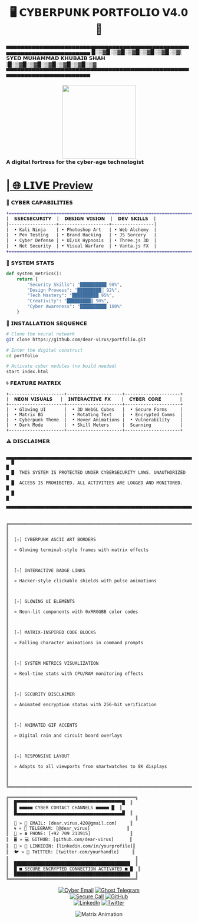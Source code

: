 # <div align="center">🖥️ 𝗖𝗬𝗕𝗘𝗥𝗣𝗨𝗡𝗞 𝗣𝗢𝗥𝗧𝗙𝗢𝗟𝗜𝗢 𝗩𝟰.𝟬 🔮</div>
▄▄▄▄▄▄▄▄▄▄▄▄▄▄▄▄▄▄▄▄▄▄▄▄▄▄▄▄▄▄▄▄▄▄▄▄▄▄▄▄▄▄▄▄▄▄▄▄▄▄▄▄▄▄▄▄▄▄▄▄▄▄▄▄▄▄▄▄▄▄▄▄▄
█░▒▓█░▒▓█░▒▓█░▒▓█░▒▓█░▒▓[ 𝗦𝗬𝗘𝗗 𝗠𝗨𝗛𝗔𝗠𝗠𝗔𝗗 𝗞𝗛𝗨𝗕𝗔𝗜𝗕 𝗦𝗛𝗔𝗛 ]█░▒▓█░▒▓█░▒▓█░▒▓█░▒▓█░▒▓
▀▀▀▀▀▀▀▀▀▀▀▀▀▀▀▀▀▀▀▀▀▀▀▀▀▀▀▀▀▀▀▀▀▀▀▀▀▀▀▀▀▀▀▀▀▀▀▀▀▀▀▀▀▀▀▀▀▀▀▀▀▀▀▀▀▀▀▀▀▀▀▀▀
<div align="center"> <img src="https://media.giphy.com/media/3o7abKhOpu0NwenH3O/giphy.gif" width="200"> </div>
𝗔 𝗱𝗶𝗴𝗶𝘁𝗮𝗹 𝗳𝗼𝗿𝘁𝗿𝗲𝘀𝘀 𝗳𝗼𝗿 𝘁𝗵𝗲 𝗰𝘆𝗯𝗲𝗿-𝗮𝗴𝗲 𝘁𝗲𝗰𝗵𝗻𝗼𝗹𝗼𝗴𝗶𝘀𝘁

<h1><a href="https://voluble-cuchufli-bbf97e.netlify.app">| 🌐 𝗟𝗜𝗩𝗘 Preview</a></h1>

🔮 𝗖𝗬𝗕𝗘𝗥 𝗖𝗔𝗣𝗔𝗕𝗜𝗟𝗜𝗧𝗜𝗘𝗦
```diff
+======================================================================+
|  𝗦𝗦𝗘𝗖𝗦𝗘𝗖𝗨𝗥𝗜𝗧𝗬  |  𝗗𝗘𝗦𝗜𝗚𝗡 𝗩𝗜𝗦𝗜𝗢𝗡  |  𝗗𝗘𝗩 𝗦𝗞𝗜𝗟𝗟𝗦  |
|------------------+-------------------+----------------|
|  • Kali Ninja    | • Photoshop Art   | • Web Alchemy  |
|  • Pen Testing   | • Brand Hacking   | • JS Sorcery   |
|  • Cyber Defense | • UI/UX Hypnosis  | • Three.js 3D  |
|  • Net Security  | • Visual Warfare  | • Vanta.js FX  |
+======================================================================+
```

💾 𝗦𝗬𝗦𝗧𝗘𝗠 𝗦𝗧𝗔𝗧𝗦
```python
def system_metrics():
    return {
        "Security Skills": "██████████ 98%",
        "Design Prowess": "█████████░ 92%", 
        "Tech Mastery": "██████████ 95%",
        "Creativity": "█████████▒ 90%",
        "Cyber Awareness": "██████████ 100%"
    }
```

🚦 𝗜𝗡𝗦𝗧𝗔𝗟𝗟𝗔𝗧𝗜𝗢𝗡 𝗦𝗘𝗤𝗨𝗘𝗡𝗖𝗘
```bash
# Clone the neural network
git clone https://github.com/dear-virus/portfolio.git

# Enter the digital construct  
cd portfolio

# Activate cyber modules (no build needed)
start index.html
```

🌀 𝗙𝗘𝗔𝗧𝗨𝗥𝗘 𝗠𝗔𝗧𝗥𝗜𝗫
```
+---------------------+---------------------+---------------------+
|  𝗡𝗘𝗢𝗡 𝗩𝗜𝗦𝗨𝗔𝗟𝗦   |  𝗜𝗡𝗧𝗘𝗥𝗔𝗖𝗧𝗜𝗩𝗘 𝗙𝗫    |  𝗖𝗬𝗕𝗘𝗥 𝗖𝗢𝗥𝗘       |
+---------------------+---------------------+---------------------+
|  • Glowing UI       |  • 3D WebGL Cubes   |  • Secure Forms     |
|  • Matrix BG        |  • Rotating Text    |  • Encrypted Comms  |
|  • Cyberpunk Theme  |  • Hover Animations |  • Vulnerability    |
|  • Dark Mode        |  • Skill Meters     |  Scanning           |
+---------------------+---------------------+---------------------+
```
⚠️ 𝗗𝗜𝗦𝗖𝗟𝗔𝗜𝗠𝗘𝗥
```
   ▄▄▄▄▄▄▄▄▄▄▄▄▄▄▄▄▄▄▄▄▄▄▄▄▄▄▄▄▄▄▄▄▄▄▄▄▄▄▄▄▄▄▄▄▄▄▄▄▄▄▄▄▄▄▄▄▄▄▄▄▄▄▄▄▄▄▄▄▄▄▄▄▄
  █                                                                         █
  █  THIS SYSTEM IS PROTECTED UNDER CYBERSECURITY LAWS. UNAUTHORIZED        █
  █  ACCESS IS PROHIBITED. ALL ACTIVITIES ARE LOGGED AND MONITORED.         █
  █                                                                         █
  ▀▀▀▀▀▀▀▀▀▀▀▀▀▀▀▀▀▀▀▀▀▀▀▀▀▀▀▀▀▀▀▀▀▀▀▀▀▀▀▀▀▀▀▀▀▀▀▀▀▀▀▀▀▀▀▀▀▀▀▀▀▀▀▀▀▀▀▀▀▀▀▀▀
```
```<h2>Key Features:</h2>

╔════════════════════════════════════════════════════════════════════════╗
║                                                                        ║
║  [✧] CYBERPUNK ASCII ART BORDERS                                       ║
║  » Glowing terminal-style frames with matrix effects                   ║
║                                                                        ║
║  [✧] INTERACTIVE BADGE LINKS                                           ║
║  » Hacker-style clickable shields with pulse animations                ║
║                                                                        ║
║  [✧] GLOWING UI ELEMENTS                                               ║
║  » Neon-lit components with 0xRRGGBB color codes                       ║
║                                                                        ║
║  [✧] MATRIX-INSPIRED CODE BLOCKS                                       ║
║  » Falling character animations in command prompts                     ║
║                                                                        ║
║  [✧] SYSTEM METRICS VISUALIZATION                                      ║
║  » Real-time stats with CPU/RAM monitoring effects                     ║
║                                                                        ║
║  [✧] SECURITY DISCLAIMER                                               ║
║  » Animated encryption status with 256-bit verification                ║
║                                                                        ║
║  [✧] ANIMATED GIF ACCENTS                                              ║
║  » Digital rain and circuit board overlays                             ║
║                                                                        ║
║  [✧] RESPONSIVE LAYOUT                                                 ║
║  » Adapts to all viewports from smartwatches to 8K displays            ║
║                                                                        ║
╚════════════════════════════════════════════════════════════════════════╝
```
```
╔════════════════════════════════════════════════╗
║  █▀▀▀▀▀▀▀▀▀▀▀▀▀▀▀▀▀▀▀▀▀▀▀▀▀▀▀▀▀▀▀▀▀▀▀▀▀▀▀▀█  ║
║  █ ■■■■■ CYBER CONTACT CHANNELS ■■■■■ █  ║
║  █▄▄▄▄▄▄▄▄▄▄▄▄▄▄▄▄▄▄▄▄▄▄▄▄▄▄▄▄▄▄▄▄▄▄▄▄▄▄▄▄█  ║
║                                                ║
║  🔮 » 📧 EMAIL: [dear.virus.420@gmail.com]     ║
║  🌀 » 📱 TELEGRAM: [@dear_virus]              ║
║  💾 » ☎ PHONE: [+92 709 213915]               ║
║  🖥️ » 💻 GITHUB: [github.com/dear-virus]      ║
║  🔗 » 💼 LINKEDIN: [linkedin.com/in/yourprofile]║
║  🐦 » 🐤 TWITTER: [twitter.com/yourhandle]     ║
║                                                ║
║  ████████████████████████████████████████████  ║
║  █ ■ SECURE ENCRYPTED CONNECTION ACTIVATED ■ █  ║
║  ████████████████████████████████████████████  ║
╚════════════════════════════════════════════════╝
```
<div align="center">

[![Cyber Email](https://img.shields.io/badge/📧_CYBER_MAIL-dear.virus.420%40gmail.com-ff00ff?style=for-the-badge&logo=gmail&logoColor=white&labelColor=black)](mailto:dear.virus.420@gmail.com)
[![Ghost Telegram](https://img.shields.io/badge/📡_GHOST_PROTOCOL-%40dear__virus-00ffff?style=for-the-badge&logo=telegram&logoColor=white&labelColor=black)](https://t.me/dear_virus)  
[![Secure Call](https://img.shields.io/badge/📞_ENCRYPTED_CALL-%2B92%20709%20213915-00ff00?style=for-the-badge&logo=whatsapp&logoColor=black&labelColor=black)](tel:+92709213915)
[![GitHub](https://img.shields.io/badge/💾_SOURCE_CODE-000000?style=for-the-badge&logo=github&logoColor=white)](https://github.com/dear-virus)  
[![LinkedIn](https://img.shields.io/badge/🔗_NETWORK_PROFILE-0A66C2?style=for-the-badge&logo=linkedin&logoColor=white&labelColor=black)](https://linkedin.com/in/yourprofile)
[![Twitter](https://img.shields.io/badge/🌐_DATA_STREAM-1DA1F2?style=for-the-badge&logo=twitter&logoColor=white&labelColor=black)](https://twitter.com/yourhandle)

![Matrix Animation](https://media.giphy.com/media/12zV7u6Bh0vHpu/giphy.gif)
